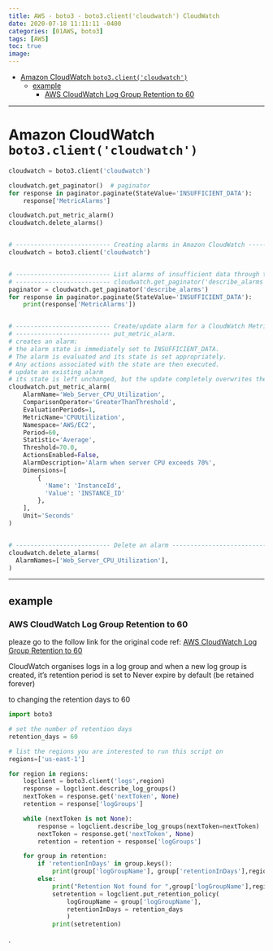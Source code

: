 ```yaml
---
title: AWS - boto3 - boto3.client('cloudwatch') CloudWatch
date: 2020-07-18 11:11:11 -0400
categories: [01AWS, boto3]
tags: [AWS]
toc: true
image:
---
```


- [Amazon CloudWatch `boto3.client('cloudwatch')`](#amazon-cloudwatch-boto3clientcloudwatch)
  - [example](#example)
    - [AWS CloudWatch Log Group Retention to 60](#aws-cloudwatch-log-group-retention-to-60)

---


# Amazon CloudWatch `boto3.client('cloudwatch')`

```py
cloudwatch = boto3.client('cloudwatch')

cloudwatch.get_paginator()  # paginator
for response in paginator.paginate(StateValue='INSUFFICIENT_DATA'):
    response['MetricAlarms']

cloudwatch.put_metric_alarm()
cloudwatch.delete_alarms()

```




```py

# -------------------------- Creating alarms in Amazon CloudWatch --------------------------
cloudwatch = boto3.client('cloudwatch')


# -------------------------- List alarms of insufficient data through the pagination interface --------------------------
# -------------------------- cloudwatch.get_paginator('describe_alarms')
paginator = cloudwatch.get_paginator('describe_alarms')
for response in paginator.paginate(StateValue='INSUFFICIENT_DATA'):
    print(response['MetricAlarms'])


# -------------------------- Create/update alarm for a CloudWatch Metric alarm --------------------------
# -------------------------- put_metric_alarm.
# creates an alarm:
# the alarm state is immediately set to INSUFFICIENT_DATA.
# The alarm is evaluated and its state is set appropriately.
# Any actions associated with the state are then executed.
# update an existing alarm
# its state is left unchanged, but the update completely overwrites the previous configuration of the alarm.
cloudwatch.put_metric_alarm(
    AlarmName='Web_Server_CPU_Utilization',
    ComparisonOperator='GreaterThanThreshold',
    EvaluationPeriods=1,
    MetricName='CPUUtilization',
    Namespace='AWS/EC2',
    Period=60,
    Statistic='Average',
    Threshold=70.0,
    ActionsEnabled=False,
    AlarmDescription='Alarm when server CPU exceeds 70%',
    Dimensions=[
        {
          'Name': 'InstanceId',
          'Value': 'INSTANCE_ID'
        },
    ],
    Unit='Seconds'
)


# -------------------------- Delete an alarm --------------------------
cloudwatch.delete_alarms(
  AlarmNames=['Web_Server_CPU_Utilization'],
)

```


---



## example


### AWS CloudWatch Log Group Retention to 60

pleaze go to the follow link for the original code
ref: [AWS CloudWatch Log Group Retention to 60](https://dev.to/akloya/aws-cloudwatch-log-group-retention-3l47)


CloudWatch organises logs in a log group and when a new log group is created, it’s retention period is set to Never expire by default (be retained forever)


to changing the retention days to 60

```py
import boto3

# set the number of retention days
retention_days = 60

# list the regions you are interested to run this script on
regions=['us-east-1']

for region in regions:
    logclient = boto3.client('logs',region)
    response = logclient.describe_log_groups()
    nextToken = response.get('nextToken', None)
    retention = response['logGroups']

    while (nextToken is not None):
        response = logclient.describe_log_groups(nextToken=nextToken)
        nextToken = response.get('nextToken', None)
        retention = retention + response['logGroups']

    for group in retention:
        if 'retentionInDays' in group.keys():
            print(group['logGroupName'], group['retentionInDays'],region)
        else:
            print("Retention Not found for ",group['logGroupName'],region)
            setretention = logclient.put_retention_policy(
                logGroupName = group['logGroupName'],
                retentionInDays = retention_days
                )
            print(setretention)
```




















.

